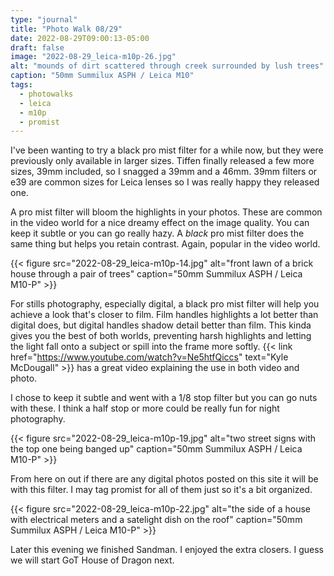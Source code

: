 ```yaml
---
type: "journal"
title: "Photo Walk 08/29"
date: 2022-08-29T09:00:13-05:00
draft: false
image: "2022-08-29_leica-m10p-26.jpg"
alt: "mounds of dirt scattered through creek surrounded by lush trees"
caption: "50mm Summilux ASPH / Leica M10"
tags:
  - photowalks
  - leica
  - m10p
  - promist
---
```


I've been wanting to try a black pro mist filter for a while now, but they were previously only available in larger sizes. Tiffen finally released a few more sizes, 39mm included, so I snagged a 39mm and a 46mm. 39mm filters or e39 are common sizes for Leica lenses so I was really happy they released one.

A pro mist filter will bloom the highlights in your photos. These are common in the video world for a nice dreamy effect on the image quality. You can keep it subtle or you can go really hazy. A _black_ pro mist filter does the same thing but helps you retain contrast. Again, popular in the video world.

{{< figure src="2022-08-29_leica-m10p-14.jpg" alt="front lawn of a brick house through a pair of trees" caption="50mm Summilux ASPH / Leica M10-P" >}}

For stills photography, especially digital, a black pro mist filter will help you achieve a look that's closer to film. Film handles highlights a lot better than digital does, but digital handles shadow detail better than film. This kinda gives you the best of both worlds, preventing harsh highlights and letting the light fall onto a subject or spill into the frame more softly. {{< link href="https://www.youtube.com/watch?v=Ne5htfQiccs" text="Kyle McDougall" >}} has a great video explaining the use in both video and photo.

I chose to keep it subtle and went with a 1/8 stop filter but you can go nuts with these. I think a half stop or more could be really fun for night photography.

{{< figure src="2022-08-29_leica-m10p-19.jpg" alt="two street signs with the top one being banged up" caption="50mm Summilux ASPH / Leica M10-P" >}}

From here on out if there are any digital photos posted on this site it will be with this filter. I may tag promist for all of them just so it's a bit organized.

{{< figure src="2022-08-29_leica-m10p-22.jpg" alt="the side of a house with electrical meters and a satelight dish on the roof" caption="50mm Summilux ASPH / Leica M10-P" >}}

Later this evening we finished Sandman. I enjoyed the extra closers. I guess we will start GoT House of Dragon next.
